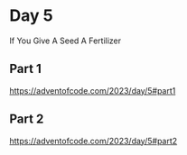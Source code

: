 # Day 5
If You Give A Seed A Fertilizer

## Part 1
https://adventofcode.com/2023/day/5#part1

## Part 2
https://adventofcode.com/2023/day/5#part2
